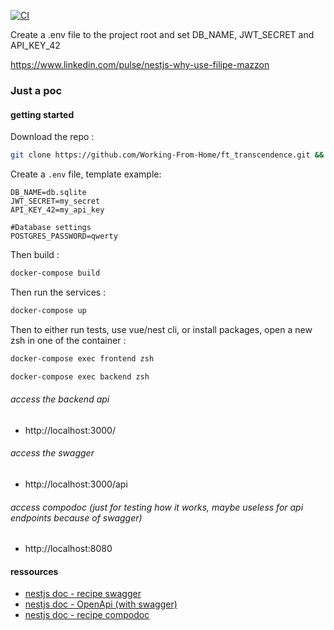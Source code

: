 [![CI](https://github.com/ggjulio/poc_dockerize_nestjs/actions/workflows/ci.yml/badge.svg)](https://github.com/ggjulio/poc_dockerize_nestjs/actions/workflows/ci.yml)

Create a .env file to the project root and set DB_NAME, JWT_SECRET and API_KEY_42

https://www.linkedin.com/pulse/nestjs-why-use-filipe-mazzon

### Just a poc

#### getting started
Download the repo :
```bash
git clone https://github.com/Working-From-Home/ft_transcendence.git && cd ft_transcendence
```
Create a `.env` file, template example:
```
DB_NAME=db.sqlite
JWT_SECRET=my_secret
API_KEY_42=my_api_key

#Database settings
POSTGRES_PASSWORD=qwerty
```

Then build :
```bash
docker-compose build
```
Then run the services :
```bash
docker-compose up
```
Then to either run tests, use vue/nest cli, or install packages,
open a new zsh in one of the container :
```bash
docker-compose exec frontend zsh
```
```bash
docker-compose exec backend zsh
```


###### access the backend api
- http://localhost:3000/
###### access the swagger
- http://localhost:3000/api
###### access compodoc (just for testing how it works, maybe useless for api endpoints because of swagger)
- http://localhost:8080

#### ressources 
- [nestjs doc - recipe swagger](https://docs.nestjs.com/openapi/introduction)
- [nestjs doc - OpenApi (with swagger)](https://docs.nestjs.com/openapi/introduction)
- [nestjs doc - recipe compodoc](https://docs.nestjs.com/recipes/documentation)

